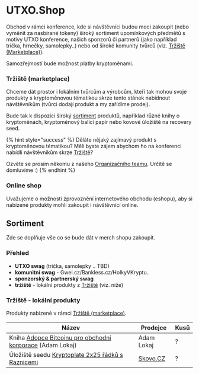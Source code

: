 # UTXO.Shop

Obchod v rámci konference, kde si návštěvníci budou moci zakoupit (nebo vyměnit za nasbírané tokeny) široký sortiment upomínkových předmětů s motivy UTXO konference, našich sponzorů či partnerů (jako například trička, hrnečky, samolepky..) nebo od široké komunity tvůrců (viz. [Tržiště (Marketplace)](utxo.shop.md#trziste-marketplace)).

Samozřejmostí bude možnost platby kryptoměnami.

### Tržiště (marketplace)

Chceme dát prostor i lokálním tvůrcům a výrobcům, kteří tak mohou svoje produkty s kryptoměnovou tématikou skrze tento stánek nabídnout návštěvníkům (tvůrci dodají produkt a my zařídíme prodej).

Bude tak k dispozici široký [sortiment](utxo.shop.md#sortiment) produktů, například různé knihy o kryptoměnách, kryptoměnový balící papír nebo kovové úložiště na recovery seed.

{% hint style="success" %}
Děláte nějaký zajímavý produkt s kryptoměnovou tématikou? Měli byste zájem abychom ho na konferenci nabídli návštěvníkům skrze [Tržiště](utxo.shop.md#trziste-marketplace)?

Ozvěte se prosím někomu z našeho [Organizačního teamu](../organizacni-team/). Určitě se domluvíme :)
{% endhint %}

### Online shop

Uvažujeme o možnosti zprovoznění internetového obchodu (eshopu), aby si nabízené produkty mohli zakoupit i návštěvnící online.

## Sortiment

Zde se doplňuje vše co se bude dát v merch shopu zakoupit.

### Přehled

* **UTXO swag** (trička, samolepky .. TBD)
* **komunitní swag** - Gwei.cz/Bankless.cz/HolkyVKryptu..
* **sponzorský & partnerský swag**
* **tržiště** - lokální produkty z [Tržiště](utxo.shop.md#trziste-marketplace) (viz. níže)

### Tržiště - lokální produkty

Produkty nabízené v rámci [Tržiště (marketplace)](utxo.shop.md#trziste-marketplace).

| Název                                                                                       | Prodejce                    | Kusů |
| ------------------------------------------------------------------------------------------- | --------------------------- | ---- |
| Kniha [Adopce Bitcoinu pro obchodní korporace](https://www.adopcebtc.cz) (Adam Lokaj)       | Adam Lokaj                  | ?    |
| Úložiště seedu [Kryptoplate 2x25 řádků s Raznicemi](https://www.skovo.cz/ocelova-uloziste/) | [Skovo.CZ](http://skovo.cz) | ?    |

